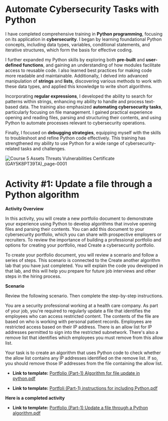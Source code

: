 #  Automate Cybersecurity Tasks with Python

I have completed comprehensive training in **Python programming**, focusing on its application in **cybersecurity**. I began by learning foundational Python concepts, including data types, variables, conditional statements, and iterative structures, which form the basis for effective coding.

I further expanded my Python skills by exploring both **pre-built** and **user-defined functions**, and gaining an understanding of how modules facilitate access to reusable code. I also learned best practices for making code more readable and maintainable. Additionally, I delved into advanced manipulation of **strings** and **lists**, discovering various methods to work with these data types, and applied this knowledge to write short algorithms.

Incorporating **regular expressions**, I developed the ability to search for patterns within strings, enhancing my ability to handle and process text-based data. The training also emphasized **automating cybersecurity tasks**, particularly focusing on file management. I gained practical experience opening and reading files, parsing and structuring their contents, and using Python to automate processes relevant to cybersecurity operations.

Finally, I focused on **debugging strategies**, equipping myself with the skills to troubleshoot and refine Python code effectively. This training has strengthened my ability to use Python for a wide range of cybersecurity-related tasks and challenges.

![Course 5 Assets Threats   Vulnerabilities Certificate (GAY5K8PT39TA)_page-0001](https://github.com/user-attachments/assets/b57cee49-0635-4406-a925-e03de515b088)

# Activity #1: Update a file through a Python algorithm

**Activity Overview**

In this activity, you will create a new portfolio document to demonstrate your experience using Python to develop algorithms that involve opening files and parsing their contents. You can add this document to your cybersecurity portfolio, which you can share with prospective employers or recruiters. To review the importance of building a professional portfolio and options for creating your portfolio, read Create a cybersecurity portfolio.

To create your portfolio document, you will review a scenario and follow a series of steps. This scenario is connected to the 
Create another algorithm lab that you have just completed. You will explain the code you developed in that lab, and this will help you prepare for future job interviews and other steps in the hiring process.

**Scenario**

Review the following scenario. Then complete the step-by-step instructions.

You are a security professional working at a health care company. As part of your job, you're required to regularly update a file that identifies the employees who can access restricted content. The contents of the file are based on who is working with personal patient records. Employees are restricted access based on their IP address. There is an allow list for IP addresses permitted to sign into the restricted subnetwork. There's also a remove list that identifies which employees you must remove from this allow list.

Your task is to create an algorithm that uses Python code to check whether the allow list contains any IP addresses identified on the remove list. If so, you should remove those IP addresses from the file containing the allow list.

 * **Link to template:** [Portfolio (Part-1) Algorithm for file update in python.pdf](https://github.com/user-attachments/files/17931418/Portfolio.Part-1.Algorithm.for.file.update.in.python.pdf)

 * **Link to template:** [Portfoli (Part-1) instructions for including Python.pdf](https://github.com/user-attachments/files/17931428/Portfoli.Part-1.instructions.for.including.Python.pdf)

**Here is a completed activity**

 * **Link to template:** [Portfolio (Part-1) Update a file through a Python algorithm.pdf](https://github.com/user-attachments/files/17931448/Portfolio.Part-1.Update.a.file.through.a.Python.algorithm.pdf)
